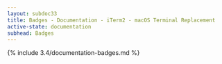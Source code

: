 ```yaml
---
layout: subdoc33
title: Badges - Documentation - iTerm2 - macOS Terminal Replacement
active-state: documentation
subhead: Badges
---
```

{% include 3.4/documentation-badges.md %}

